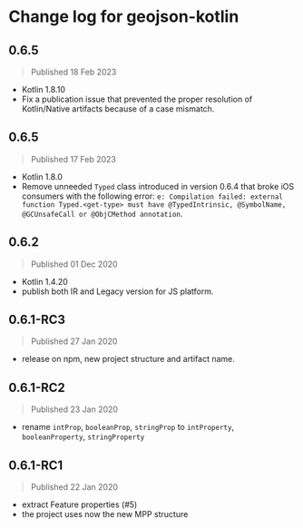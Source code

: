 # Change log for geojson-kotlin

## 0.6.5

> Published 18 Feb 2023
* Kotlin 1.8.10
* Fix a publication issue that prevented the proper resolution of Kotlin/Native artifacts because of a case mismatch.

## 0.6.5

> Published 17 Feb 2023
* Kotlin 1.8.0
* Remove unneeded `Typed` class introduced in version 0.6.4 that broke iOS consumers with the following error: `e: Compilation failed: external function Typed.<get-type> must have @TypedIntrinsic, @SymbolName, @GCUnsafeCall or @ObjCMethod annotation`.

## 0.6.2
> Published 01 Dec 2020
* Kotlin 1.4.20
* publish both IR and Legacy version for JS platform.


## 0.6.1-RC3

> Published 27 Jan 2020
* release on npm, new project structure and artifact name.


## 0.6.1-RC2

> Published 23 Jan 2020
* rename `intProp`, `booleanProp`, `stringProp` to
`intProperty`, `booleanProperty`, `stringProperty`

## 0.6.1-RC1

> Published 22 Jan 2020
* extract Feature properties (#5)
* the project uses now the new MPP structure
